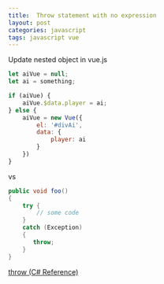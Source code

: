 ```yaml
---
title:  Throw statement with no expression
layout: post
categories: javascript
tags: javascript vue
---
```


Update nested object in vue.js
<!--more-->
``` javascript
let aiVue = null;
let ai = something;

if (aiVue) {
    aiVue.$data.player = ai;
} else {
    aiVue = new Vue({
        el: '#divAi',
        data: {
            player: ai
        }
    })
}
```
vs
``` c#
public void foo()
{
    try {
        // some code
    }
    catch (Exception) 
    {
       throw;
    }
}
```
[throw (C# Reference)](https://docs.microsoft.com/en-us/dotnet/csharp/language-reference/keywords/throw)
